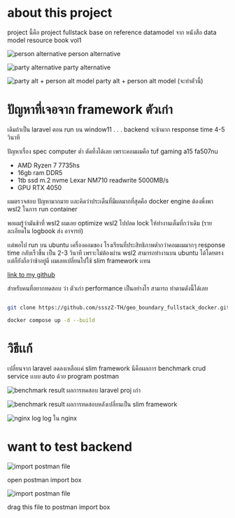 # about this project

project นี้คือ project fullstack base on reference datamodel จาก หนังสือ data model resource book vol1

![person alternative](./mockup/Screenshot%202025-03-14%20161924.png)
person alternative

![party alternative](./mockup/party_erd.png)
party alternative

![party alt + person alt model](./mockup/party_model.png)
party alt + person alt model (จะทำตัวนี้)

# ปัญหาที่เจอจาก framework ตัวเก่า

เดิมถ้าเป็น laravel ตอน run บน window11 . . . backend จะช้ามาก response time 4-5 วินาที 

ปัญหาเรื่อง spec computer ต่ำ ตัดทิ้งได้เลย เพราะคอมผมคือ tuf gaming a15 fa507nu 
- AMD Ryzen 7 7735hs
- 16gb ram DDR5
- 1tb ssd m.2 nvme Lexar NM710 readwrite 5000MB/s
- GPU RTX 4050


ผมตรวจสอบ ปัญหามากมาย เเละคิดว่าประเด็นที่มีผลมากที่สุดคือ docker engine ต้องพึ่งพา wsl2 ในการ run container

พอผมรู้ว่ามันช้าที่ wsl2 ผมเลย optimize wsl2 ไปปลด lock ให้ทำงานเต็มที่กว่าเดิม (รายละเอียดใน logbook ส่ง อาจารย์)

เเต่พอไป run บน ubuntu เครื่องคอมของ โรงเรียนที่ประสิทธิภาพต่ำกว่าคอมผมมากๆ response time กลับเร็วขึ้น เป็น 2-3 วินาที เพราะไม่ต้องผ่าน wsl2 สามารถทำงานบน ubuntu ได้โดยตรง เเต่ก็ยังถือว่าช้าอยู่ดี ผมเลยเปลี่ยนไปใช้ slim framework เเทน

[link to my github](https://github.com/ssszZ-TH/geo_boundary_fullstack_docker)

สำหรับคนที่อยากทดสอบ ว่า ตัวเก่า performance เป็นอย่างไร สามารถ ทำตามดังนี้ได้เลย

```bash

git clone https://github.com/ssszZ-TH/geo_boundary_fullstack_docker.git

docker compose up -d --build
```

# วิธีเเก้

เปลี่ยนจาก laravel ลดลงเหลือเเค่ slim framework นีคือผลการ benchmark crud service เเบบ auto ด้วย program postman 


![benchmark result](./mockup/benchmark_laravel.png)
ผลการทดสอบ laravel proj เก่า

![benchmark result](./doc_img/Screenshot%202025-03-15%20165653.png)
ผลการทดสอบหลังเปลี่ยนเป็น slim framework

![nginx log](./doc_img/Screenshot%202025-03-15%20165551.png)
log ใน nginx

# want to test backend

![import postman file](./doc_img/Screenshot2025-03-26100832.png)

open postman import box

![import postman file](./doc_img/Screenshot2025-03-26101231.png)

drag this file to postman import box